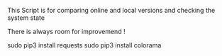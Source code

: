 This Script is for comparing online and local versions
and checking the system state

There is always room for improvemend !

sudo pip3 install requests
sudo pip3 install colorama
